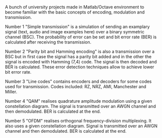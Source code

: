 A bunch of university projects made in Matlab/Octave environment to become familiar with the basic concepts of encoding, modulation and transmission.

Number 1 "Simple transmission" is a simulation of sending an examplary signal (text, audio and image examples here) over a binary symmetric channel (BSC). The probability of error can be set and bit error rate (BER) is calculated after receiving the transmission.

Number 2 "Parity bit and Hamming encoding" is also a transmission over a BSC but in first case the signal has a parity bit added and in the other the signal is encoded with Hamming (7,4) code. The signal is then decoded and BER is calculated. These error detection techniques allow to achieve lower bit error rate.

Number 3 "Line codes" contains encoders and decoders for some codes used for transmission. Codes included: RZ, NRZ, AMI, Manchester and Miller.

Number 4 "QAM" realises quadrature amplitude modulation using a given constellation diagram. The signal is transmitted over an AWGN channel and then demodulated. BER is calculated at the end.

Number 5 "OFDM" realises orthogonal frequency-division multiplexing. It also uses a given constellation diagram. Signal is transmitted over an AWGN channel and then demodulated. BER is calculated at the end.
